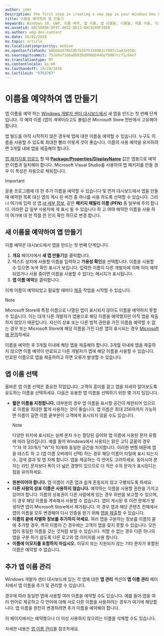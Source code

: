 ```yaml
---
author: jnHs
Description: The first step in creating a new app in your Windows Dev Center dashboard is reserving an app name. See how to reserve app names and find suggestions for choosing a great name for your app.
title: 이름을 예약하여 앱 만들기
keywords: Windows 10, UWP, 이름 예약, 앱 이름, 앱 이름들, 이름들, 제품 이름, 이름 지정, 예약 이름, 제목, 이름들, 제목들
ms.assetid: 6DC58A9A-DF47-4652-8D13-0AC9289F5950
ms.author: wdg-dev-content
ms.date: 10/02/2018
ms.topic: article
ms.localizationpriority: medium
ms.openlocfilehash: b8666d478b59bfb5975150903cf08fc2a43e938c
ms.sourcegitcommit: 753e0a7160a88830d9908b446ef0907cc71c64e7
ms.translationtype: MT
ms.contentlocale: ko-KR
ms.lasthandoff: 10/29/2018
ms.locfileid: "5755767"
---
```

# <a name="create-your-app-by-reserving-a-name"></a>이름을 예약하여 앱 만들기

앱 이름을 예약 하는 [Windows 개발자 센터 대시보드에서](https://partner.microsoft.com/dashboard) 새 앱을 만드는 첫 번째 단계입니다. 각 예약 이름 (앱의 *제목*이라고도 불림)은 Microsoft Store 전반에서 고유해야 합니다.

앱 빌드를 아직 시작하지 않은 경우에 앱에 대한 이름을 예약할 수 있습니다. 누구도 이름을 사용할 수 있도록 최대한 빨리 이렇게 것이 좋습니다. 이름의 사용 예약을 유지하려면 3개월 내에 앱을 제출해야 합니다.

[앱 패키지를 업로드](upload-app-packages.md) 할 때 [**Package/Properties/DisplayName**](https://docs.microsoft.com/uwp/schemas/appxpackage/uapmanifestschema/element-displayname) 값은 앱용으로 예약한 이름과 일치해야 합니다. Microsoft Visual Studio를 사용하여 앱 패키지를 만들 경우 이 특성은 자동으로 채워집니다.

> [!IMPORTANT]
> 응용 프로그램에 대 한 추가 이름을 예약할 수 있습니다 및 먼저 대시보드에서 앱을 만들 때 예약한 목록 대신 앱의 게시 된 버전 중 하나를 사용 하도록 선택할 수 있습니다. 그러나 여기에 입력 성 앱 [id 세부 정보](view-app-identity-details.md), 같은 **패키지 패밀리 이름 (PFN)** 중 일부에 주의 합니다. 이러한 값 일부 사용자에 게 표시 될 수 있습니다 하 고 여야 예약한 이름을 사용 하이 여가에 대 한 적절 한 인지 확인 하므로 변경 합니다.


## <a name="create-your-app-by-reserving-a-new-name"></a>새 이름을 예약하여 앱 만들기

이름 예약은 대시보드에서 앱을 만드는 첫 번째 단계입니다. 

1.  **개요** 페이지에서 **새 앱 만들기**를 클릭합니다.
2.  텍스트 상자에 사용할 이름을 입력하고 **가용성 확인**을 선택합니다. 이름을 사용할 수 있으면 녹색 확인 표시가 보입니다. 입력한 이름이 다른 개발자에 의해 이미 예약되었거나 사용 중이면 이름을 사용할 수 없다는 메시지가 표시됩니다.
3.  **앱 이름 예약**을 클릭합니다.

이제 이름이 예약되었고 필요할 때마다 [제출](app-submissions.md) 작업을 시작할 수 있습니다. 

> [!NOTE]
> Microsoft Store에 특정 이름으로 나열된 앱이 표시되지 않아도 이름을 예약하지 못할 수 있습니다. 이는 대개 다른 개발자가 앱용으로 해당 이름을 예약했지만 아직 앱을 제출하지 않았기 때문입니다. 자신이 상표 또는 다른 법적 권한을 가진 이름을 예약할 수 없는 경우 또는 Microsoft Store에 해당 이름을 가진 다른 앱이 표시되는 경우 [Microsoft에 문의](http://go.microsoft.com/fwlink/p/?LinkId=233777)하세요.

이름을 예약한 후 3개월 이내에 해당 앱을 제출해야 합니다. 3개월 이내에 앱을 제출하지 않으면 이름 예약이 만료되고 다른 개발자가 앱에 해당 이름을 사용할 수 있습니다. 만료된 이름으로 앱을 제출하려고 하면 오류가 발생할 수 있습니다.


## <a name="choosing-your-apps-name"></a>앱 이름 선택

올바른 앱 이름 선택은 중요한 작업입니다. 고객의 흥미를 끌고 앱을 자세히 알아보도록 유도하는 이름을 선택하세요. 다음은 유용한 앱 이름을 선택하기 위한 몇 가지 팁입니다.

-   **짧은 이름을 지정합니다.** 대부분의 경우 앱 이름을 표시할 공간이 제한되어 있으므로 이름을 최대한 짧게 사용하는 것이 좋습니다. 앱 이름은 최대 256자까지 가능하면 이름이 길면 이름 끝부분이 고객에게 표시되지 않을 수도 있습니다.
    > [!NOTE]
    > 다양한 위치에 표시되는 실제 문자 수는 할당된 길이와 앱 이름에 사용된 문자 유형에 따라 달라집니다. 예를 들어 Windows에서 사용되는 맑은 고딕 글꼴의 경우 "I"자 약 30개가 "W"자 10개와 동일한 공간을 차지합니다. 이러한 변형 때문에 앱을 테스트 하 고 (앱 이름 오버레이 선택) 하는 경우 해당 이름이 타일에 표시 되는지 수, 검색 결과 및 앱 자체 합니다. 앱을 제공하는 각 언어도 고려하세요. 동아시아 문자는 라틴 문자보다 폭이 더 넓은 경향이 있으므로 더 적은 수의 문자가 표시된다는 점을 유의하세요.
-   **원본이어야 합니다.** 앱 이름이 기존 앱과 쉽게 혼동되지 않고 구별되도록 하세요.
-   **다른 사람의 상표 이름은 사용하지 않습니다.** 예약하는 이름을 사용할 권한을 가지고 있어야 합니다. 이름의 상표권이 다른 사람에게 있는 경우 위반을 보고할 수 있으며, 이 경우 해당 이름을 계속해서 사용할 수 없습니다. 앱이 게시된 후 이런 문제가 발생하면 앱이 Microsoft Store에서 제거됩니다. 이 경우 앱과 해당 콘텐츠 전체에서 앱의 이름을 모두 변경해야 다시 인증을 받기 위해 [앱을 제출](app-submissions.md)할 수 있습니다.
-   **이름의 끝에 차별화 정보를 추가하지 마세요.** 여러 앱을 구분하는 정보를 이름의 끝에 추가할 경우, 특히 이름이 긴 경우에는 고객이 앱을 찾지 못할 수 있습니다. 모든 앱이 동일한 이름을 갖는 것처럼 보일 수 있습니다. 피할 수 없는 경우 다른 하나의 앱을 구분 하기 쉽도록 다른 로고와 앱 이미지를 사용 합니다.
-   **이름에 이모지를 포함하지 마십시오.** 이모지 또는 지원되지 않는 기타 문자가 포함된 이름은 예약할 수 없습니다.


## <a name="manage-additional-app-names"></a>추가 앱 이름 관리

Windows 개발자 센터 대시보드에 있는 각 앱에 대한 **앱 관리** 섹션의 **앱 이름 관리** 페이지에서 앱 이름을 추가 및 관리할 수 있습니다.

경우에 따라 동일한 앱에 사용할 여러 이름을 예약할 수도 있습니다. 예를 들어 앱을 여러 언어로 제공하고 각 언어에 대해 서로 다른 이름을 사용하려는 경우가 여기에 해당합니다. 앱 이름을 완전히 변경하려면 추가 이름을 예약해야 합니다.

이 페이지에서는 예약했으나 더 이상 사용하지 않으려는 이름을 삭제할 수도 있습니다.

자세한 내용은 [앱 이름 관리](manage-app-names.md)를 참조하세요.

 

 




